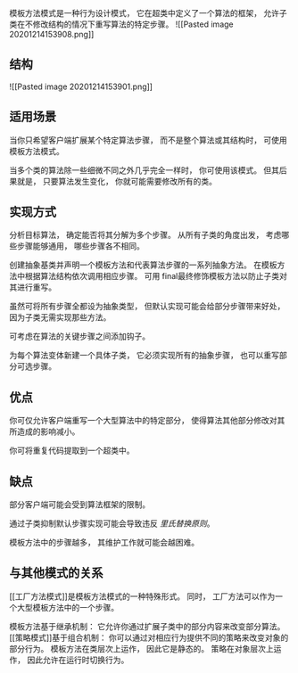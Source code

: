模板方法模式是一种行为设计模式， 它在超类中定义了一个算法的框架， 允许子类在不修改结构的情况下重写算法的特定步骤。
![[Pasted image 20201214153908.png]]
## 结构

![[Pasted image 20201214153901.png]]

## 适用场景
当你只希望客户端扩展某个特定算法步骤， 而不是整个算法或其结构时， 可使用模板方法模式。

当多个类的算法除一些细微不同之外几乎完全一样时， 你可使用该模式。 但其后果就是， 只要算法发生变化， 你就可能需要修改所有的类。
## 实现方式
分析目标算法， 确定能否将其分解为多个步骤。 从所有子类的角度出发， 考虑哪些步骤能够通用， 哪些步骤各不相同。

创建抽象基类并声明一个模板方法和代表算法步骤的一系列抽象方法。 在模板方法中根据算法结构依次调用相应步骤。 可用 final最终修饰模板方法以防止子类对其进行重写。

虽然可将所有步骤全都设为抽象类型， 但默认实现可能会给部分步骤带来好处， 因为子类无需实现那些方法。

可考虑在算法的关键步骤之间添加钩子。

为每个算法变体新建一个具体子类， 它必须实现所有的抽象步骤， 也可以重写部分可选步骤。
## 优点
你可仅允许客户端重写一个大型算法中的特定部分， 使得算法其他部分修改对其所造成的影响减小。

你可将重复代码提取到一个超类中。
## 缺点
部分客户端可能会受到算法框架的限制。

通过子类抑制默认步骤实现可能会导致违反 _里氏替换原则_。

模板方法中的步骤越多， 其维护工作就可能会越困难。
## 与其他模式的关系


[[工厂方法模式]]是模板方法模式的一种特殊形式。 同时， 工厂方法可以作为一个大型模板方法中的一个步骤。

模板方法基于继承机制： 它允许你通过扩展子类中的部分内容来改变部分算法。 [[策略模式]]基于组合机制： 你可以通过对相应行为提供不同的策略来改变对象的部分行为。 模板方法在类层次上运作， 因此它是静态的。 策略在对象层次上运作， 因此允许在运行时切换行为。